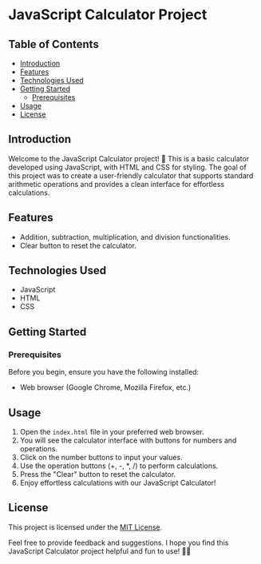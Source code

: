 # JavaScript Calculator Project

## Table of Contents

- [Introduction](#introduction)
- [Features](#features)
- [Technologies Used](#technologies-used)
- [Getting Started](#getting-started)
  - [Prerequisites](#prerequisites)
- [Usage](#usage)
- [License](#license)

## Introduction

Welcome to the JavaScript Calculator project! 🧮 This is a basic calculator developed using JavaScript, with HTML and CSS for styling. The goal of this project was to create a user-friendly calculator that supports standard arithmetic operations and provides a clean interface for effortless calculations.

## Features

- Addition, subtraction, multiplication, and division functionalities.
- Clear button to reset the calculator.

## Technologies Used

- JavaScript
- HTML
- CSS

## Getting Started

### Prerequisites

Before you begin, ensure you have the following installed:

- Web browser (Google Chrome, Mozilla Firefox, etc.)

## Usage

1. Open the `index.html` file in your preferred web browser.
2. You will see the calculator interface with buttons for numbers and operations.
3. Click on the number buttons to input your values.
4. Use the operation buttons (+, -, *, /) to perform calculations.
5. Press the "Clear" button to reset the calculator.
6. Enjoy effortless calculations with our JavaScript Calculator!

## License

This project is licensed under the [MIT License](LICENSE).

Feel free to provide feedback and suggestions. I hope you find this JavaScript Calculator project helpful and fun to use! 🚀🌟

